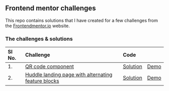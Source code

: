 ## Frontend mentor challenges
This repo contains solutions that I have created for a few challenges from the [Frontendmentor.io](https://www.frontendmentor.io/) website.


### The challenges & solutions
| Sl No.|Challenge | Code     |          |
| :---- |:-------- | :------- | :------- | 
| 1.    |[QR code component](https://www.frontendmentor.io/challenges/qr-code-component-iux_sIO_H)|[Solution](https://github.com/nithincspnr/frontendmentor-challenges/tree/main/qr-code-component)| [Demo](https://nithincspnr.github.io/frontendmentor-challenges/qr-code-component/)|
| 2.    |[Huddle landing page with alternating feature blocks](https://www.frontendmentor.io/challenges/huddle-landing-page-with-alternating-feature-blocks-5ca5f5981e82137ec91a5100/hub)|[Solution](https://github.com/nithincspnr/frontendmentor-challenges/tree/main/huddle-landing-page)| [Demo](https://nithincspnr.github.io/frontendmentor-challenges/huddle-landing-page/)|
